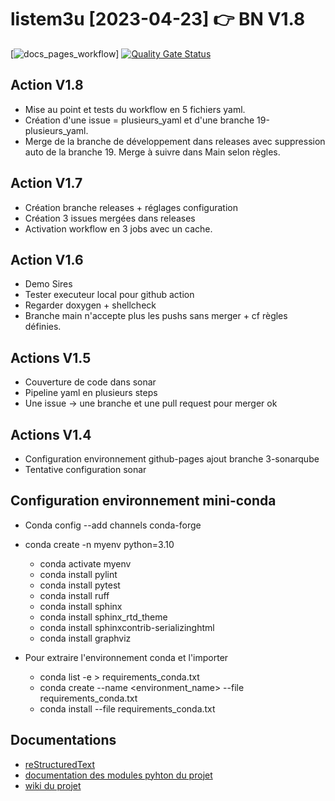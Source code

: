 # listem3u [2023-04-23] 👉 BN V1.8

[![docs_pages_workflow](https://github.com/bruschin/listem3u/actions/workflows/listem3u.yml/badge.svg)]
[![Quality Gate Status](https://sonarcloud.io/api/project_badges/measure?project=bruschin_listem3u&metric=alert_status)](https://sonarcloud.io/summary/new_code?id=bruschin_listem3u&branch=5-v15b)
<!--[![Codacy Badge](https://app.codacy.com/project/badge/Grade/0b206f1af71d47dcb8092d1d9069aebb)](https://app.codacy.com/gh/bruschin/listem3u/dashboard?utm_source=gh&utm_medium=referral&utm_content=&utm_campaign=Badge_grade)
[![SonarCloud](https://sonarcloud.io/images/project_badges/sonarcloud-black.svg)](https://sonarcloud.io/summary/new_code?id=bruschin_listem3u)
 [![Quality Gate Status](https://sonar.cloudmf.dev/api/project_badges/measure?project=listem3u&metric=alert_status)](https://sonar.cloudmf.dev/dashboard?id=listem3u)-->

## Action V1.8

+ Mise au point et tests du workflow en 5 fichiers yaml.
+ Création d'une issue = plusieurs_yaml et d'une branche 19-plusieurs_yaml.
+ Merge de la branche de développement dans releases avec suppression auto de
  la branche 19. Merge à suivre dans Main selon règles.

## Action V1.7

+ Création branche releases + réglages configuration
+ Création 3 issues mergées dans releases
+ Activation workflow en 3 jobs avec un cache.

## Action V1.6

+ Demo Sires
+ Tester executeur local pour github action
+ Regarder doxygen + shellcheck
+ Branche main n'accepte plus les pushs sans merger + cf règles définies.

## Actions V1.5

+ Couverture de code dans sonar
+ Pipeline yaml en plusieurs steps
+ Une issue -> une branche et une pull request pour merger ok

## Actions V1.4

+ Configuration environnement github-pages ajout branche 3-sonarqube
+ Tentative configuration sonar

## Configuration environnement mini-conda

+ Conda config --add channels conda-forge

+ conda create -n myenv python=3.10
  + conda activate myenv
  + conda install pylint
  + conda install pytest
  + conda install ruff
  + conda install sphinx
  + conda install sphinx_rtd_theme
  + conda install sphinxcontrib-serializinghtml
  + conda install graphviz

+ Pour extraire l'environnement conda et l'importer
  + conda list -e > requirements_conda.txt
  + conda create --name <environment_name> --file requirements_conda.txt
  + conda install --file requirements_conda.txt

## Documentations

+ [reStructuredText](https://docutils.sourceforge.io/rst.html)
+ [documentation des modules pyhton du projet](https://bruschin.github.io/listem3u/)
+ [wiki du projet](https://bruschin.github.io/listem3u/wiki)
